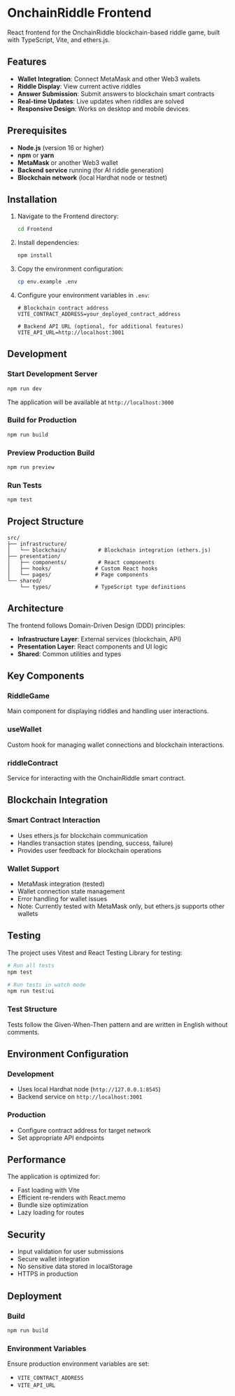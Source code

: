 # OnchainRiddle Frontend

React frontend for the OnchainRiddle blockchain-based riddle game, built with TypeScript, Vite, and ethers.js.

## Features

- **Wallet Integration**: Connect MetaMask and other Web3 wallets
- **Riddle Display**: View current active riddles
- **Answer Submission**: Submit answers to blockchain smart contracts
- **Real-time Updates**: Live updates when riddles are solved
- **Responsive Design**: Works on desktop and mobile devices

## Prerequisites

- **Node.js** (version 16 or higher)
- **npm** or **yarn**
- **MetaMask** or another Web3 wallet
- **Backend service** running (for AI riddle generation)
- **Blockchain network** (local Hardhat node or testnet)

## Installation

1. Navigate to the Frontend directory:
   ```bash
   cd Frontend
   ```

2. Install dependencies:
   ```bash
   npm install
   ```

3. Copy the environment configuration:
   ```bash
   cp env.example .env
   ```

4. Configure your environment variables in `.env`:
   ```env
   # Blockchain contract address
   VITE_CONTRACT_ADDRESS=your_deployed_contract_address
   
   # Backend API URL (optional, for additional features)
   VITE_API_URL=http://localhost:3001
   ```

## Development

### Start Development Server
```bash
npm run dev
```

The application will be available at `http://localhost:3000`

### Build for Production
```bash
npm run build
```

### Preview Production Build
```bash
npm run preview
```

### Run Tests
```bash
npm test
```

## Project Structure

```
src/
├── infrastructure/
│   └── blockchain/          # Blockchain integration (ethers.js)
├── presentation/
│   ├── components/          # React components
│   ├── hooks/              # Custom React hooks
│   └── pages/              # Page components
└── shared/
    └── types/              # TypeScript type definitions
```

## Architecture

The frontend follows Domain-Driven Design (DDD) principles:

- **Infrastructure Layer**: External services (blockchain, API)
- **Presentation Layer**: React components and UI logic
- **Shared**: Common utilities and types

## Key Components

### RiddleGame
Main component for displaying riddles and handling user interactions.

### useWallet
Custom hook for managing wallet connections and blockchain interactions.

### riddleContract
Service for interacting with the OnchainRiddle smart contract.

## Blockchain Integration

### Smart Contract Interaction
- Uses ethers.js for blockchain communication
- Handles transaction states (pending, success, failure)
- Provides user feedback for blockchain operations

### Wallet Support
- MetaMask integration (tested)
- Wallet connection state management
- Error handling for wallet issues
- Note: Currently tested with MetaMask only, but ethers.js supports other wallets

## Testing

The project uses Vitest and React Testing Library for testing:

```bash
# Run all tests
npm test

# Run tests in watch mode
npm run test:ui
```

### Test Structure
Tests follow the Given-When-Then pattern and are written in English without comments.

## Environment Configuration

### Development
- Uses local Hardhat node (`http://127.0.0.1:8545`)
- Backend service on `http://localhost:3001`

### Production
- Configure contract address for target network
- Set appropriate API endpoints

## Performance

The application is optimized for:
- Fast loading with Vite
- Efficient re-renders with React.memo
- Bundle size optimization
- Lazy loading for routes

## Security

- Input validation for user submissions
- Secure wallet integration
- No sensitive data stored in localStorage
- HTTPS in production

## Deployment

### Build
```bash
npm run build
```

### Environment Variables
Ensure production environment variables are set:
- `VITE_CONTRACT_ADDRESS`
- `VITE_API_URL` 